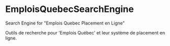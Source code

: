 # EmploisQuebecSearchEngine
Search Engine for "Emplois Quebec Placement en Ligne"

Outils de recherche pour 'Emplois Québec' et leur système de placement en ligne.